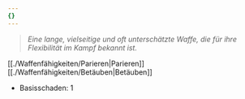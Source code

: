 ```yaml
---
{}
---
```

>*Eine lange, vielseitige und oft unterschätzte Waffe, die für ihre Flexibilität im Kampf bekannt ist.*  
  
[[./Waffenfähigkeiten/Parieren|Parieren]] [[./Waffenfähigkeiten/Betäuben|Betäuben]]  
  
- Basisschaden: 1